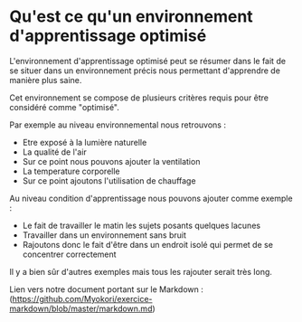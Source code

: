 # Qu'est ce qu'un environnement d'apprentissage optimisé

L'environnement d'apprentissage optimisé peut se résumer dans le fait de se situer dans un environnement précis nous permettant d'apprendre de manière plus saine.

Cet environnement se compose de plusieurs critères requis pour être considéré comme "optimisé".

Par exemple au niveau environnemental nous retrouvons :

* Etre exposé à la lumière naturelle
* La qualité de l'air
 * Sur ce point nous pouvons ajouter la ventilation
* La temperature corporelle
 * Sur ce point ajoutons l'utilisation de chauffage

Au niveau condition d'apprentissage nous pouvons ajouter comme exemple :

* Le fait de travailler le matin les sujets posants quelques lacunes
* Travailler dans un environnement sans bruit
 * Rajoutons donc le fait d'être dans un endroit isolé qui permet de se concentrer correctement

Il y a bien sûr d'autres exemples mais tous les rajouter serait très long.


Lien vers notre document portant sur le Markdown : (https://github.com/Myokori/exercice-markdown/blob/master/markdown.md)
